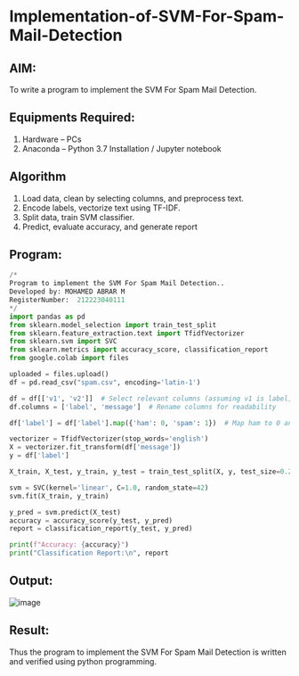 # Implementation-of-SVM-For-Spam-Mail-Detection

## AIM:
To write a program to implement the SVM For Spam Mail Detection.

## Equipments Required:
1. Hardware – PCs
2. Anaconda – Python 3.7 Installation / Jupyter notebook

## Algorithm
1. Load data, clean by selecting columns, and preprocess text.
2. Encode labels, vectorize text using TF-IDF.
3. Split data, train SVM classifier.
4. Predict, evaluate accuracy, and generate report 

## Program:
```py
/*
Program to implement the SVM For Spam Mail Detection..
Developed by: MOHAMED ABRAR M
RegisterNumber:  212223040111
*/
import pandas as pd
from sklearn.model_selection import train_test_split
from sklearn.feature_extraction.text import TfidfVectorizer
from sklearn.svm import SVC
from sklearn.metrics import accuracy_score, classification_report
from google.colab import files

uploaded = files.upload()  
df = pd.read_csv("spam.csv", encoding='latin-1')

df = df[['v1', 'v2']]  # Select relevant columns (assuming v1 is label, v2 is text)
df.columns = ['label', 'message']  # Rename columns for readability

df['label'] = df['label'].map({'ham': 0, 'spam': 1})  # Map ham to 0 and spam to 1

vectorizer = TfidfVectorizer(stop_words='english')
X = vectorizer.fit_transform(df['message'])
y = df['label']

X_train, X_test, y_train, y_test = train_test_split(X, y, test_size=0.2, random_state=42)

svm = SVC(kernel='linear', C=1.0, random_state=42)
svm.fit(X_train, y_train)

y_pred = svm.predict(X_test)
accuracy = accuracy_score(y_test, y_pred)
report = classification_report(y_test, y_pred)

print(f"Accuracy: {accuracy}")
print("Classification Report:\n", report

```

## Output:
![image](https://github.com/user-attachments/assets/f2c4d821-9628-4d6f-be13-5680946399e7)



## Result:
Thus the program to implement the SVM For Spam Mail Detection is written and verified using python programming.
